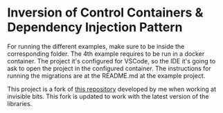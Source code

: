 


# Inversion of Control Containers & Dependency Injection Pattern

For running the different examples, make sure to be inside the corresponding folder.
The 4th example requires to be run in a docker container. The project it's configured for VSCode, so the IDE it's going to ask to open the project in the configured container. The instructions for running the migrations are at the README.md at the example project. 

This project is a fork of [this repository](https://gitlab.com/invisible_bits_public/python-dependency-injection) developed by me when working at invisible bits. This fork is updated to work with the latest version of the libraries.